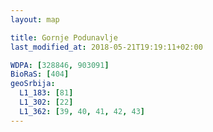 ```yaml
---
layout: map

title: Gornje Podunavlje
last_modified_at: 2018-05-21T19:19:11+02:00

WDPA: [328846, 903091]
BioRaS: [404]
geoSrbija:
  L1_183: [81]
  L1_302: [22]
  L1_362: [39, 40, 41, 42, 43]
---
```

